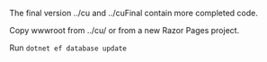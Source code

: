 The final version ../cu and ../cuFinal contain more completed code.

Copy wwwroot from ../cu/ or from a new Razor Pages project.

Run `dotnet ef database update`